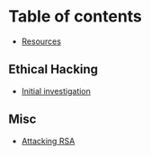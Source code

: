 # Table of contents

* [Resources](README.md)

## Ethical Hacking

* [Initial investigation](ethical-hacking/initial-investigation.md)

## Misc

* [Attacking RSA](misc/attacking-rsa.md)
